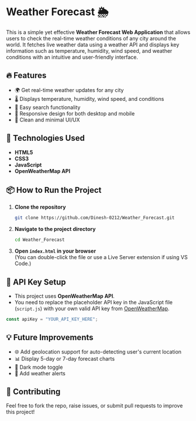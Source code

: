 # Weather Forecast 🌦️

This is a simple yet effective **Weather Forecast Web Application** that allows users to check the real-time weather conditions of any city around the world. It fetches live weather data using a weather API and displays key information such as temperature, humidity, wind speed, and weather conditions with an intuitive and user-friendly interface.

## 🔥 Features
- 🌍 Get real-time weather updates for any city
- 🌡️ Displays temperature, humidity, wind speed, and conditions
- 🔎 Easy search functionality
- 📱 Responsive design for both desktop and mobile
- 🎨 Clean and minimal UI/UX

## 🚀 Technologies Used
- **HTML5**
- **CSS3**
- **JavaScript**
- **OpenWeatherMap API**

## 📦 How to Run the Project
1. **Clone the repository**
   ```bash
   git clone https://github.com/Dinesh-0212/Weather_Forecast.git
   ```
2. **Navigate to the project directory**
   ```bash
   cd Weather_Forecast
   ```
3. **Open `index.html` in your browser**  
   (You can double-click the file or use a Live Server extension if using VS Code.)

## 🔑 API Key Setup
- This project uses **OpenWeatherMap API**.
- You need to replace the placeholder API key in the JavaScript file (`script.js`) with your own valid API key from [OpenWeatherMap](https://openweathermap.org/api).

```javascript
const apiKey = "YOUR_API_KEY_HERE";
```

## 💡 Future Improvements
- 🌐 Add geolocation support for auto-detecting user's current location
- 📊 Display 5-day or 7-day forecast charts
- 🌙 Dark mode toggle
- 🔔 Add weather alerts

## 🤝 Contributing
Feel free to fork the repo, raise issues, or submit pull requests to improve this project!

